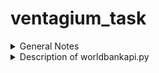 # ventagium_task

<details><summary>General Notes</summary>
<p>

## Activar entorno virtual y checar si pip está up-to-day
```
source env/bin/activate
python3 -m pip install --upgrade pip
```
</p>
</details>

<details><summary>Description of worldbankapi.py</summary>
<p>

## WorldBankAPI class
This file contains the WorldBankAPI class to connect to The World Bank API that allows for the search and retrieval of the public, Bank documents available in the Documents & Reports site.  Records can be retrieved in a format useful for research and for inclusion in web sites outside of Documents & Reports and the World Bank. To read more about it, visit [World Bank API documentation](https://datahelpdesk.worldbank.org/knowledgebase/articles/889392-about-the-indicators-api-documentation)

## Methods of the World Bank API cass
The class WorldBankAPI() recieves the country code to work.
It contains several methods that allows us to consult the following indicators about the country given as the parameter.

1. To consult the population use:
´´´
get_population(country_code)
´´´

2. To consult the Gross Domestic Product (GPD) use:
´´´
get_gdp_per_capita(country_code)
´´´

3. To consult the health expenditure per capita use:
´´´
get_health_exp_per_capita(country_code)
´´´

4. To consult the inflation rate per year  use:
´´´
get_inflation(self, country_code)
´´´

5. To consult the unamployment (% of total labor force) use:
´´´
get_unemployment(country_code)
´´´

6. To consult the Foreign Direct Investment (FDI) use:
´´´
get_fdi_data(country_code)
´´´
</p>
</details>